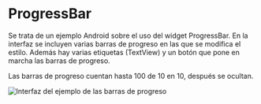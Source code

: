 # ProgressBar

Se trata de un ejemplo Android sobre el uso del widget ProgressBar. En la interfaz se incluyen varias barras de progreso en las que se modifica el estilo. Además hay varias etiquetas (TextView) y un botón que pone en marcha las barras de progreso.

Las barras de progreso cuentan hasta 100 de 10 en 10, después se ocultan.

![Interfaz del ejemplo de las barras de progreso](../master/app/src/main/assets/progressbar.png)
